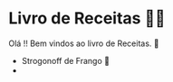  # Livro de Receitas :man_cook:

Olá !! Bem vindos ao livro de Receitas. :book:

- Strogonoff de Frango :chicken:
- 
